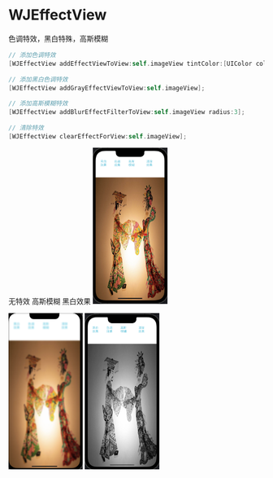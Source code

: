 # WJEffectView
色调特效，黑白特殊，高斯模糊

```objective-c
// 添加色调特效
[WJEffectView addEffectViewToView:self.imageView tintColor:[UIColor colorWithWhite:0.11 alpha:0.73]];
```

```objective-c
// 添加黑白色调特效
[WJEffectView addGrayEffectViewToView:self.imageView];
```

```objective-c
// 添加高斯模糊特效
[WJEffectView addBlurEffectFilterToView:self.imageView radius:3];
```

```objective-c
// 清除特效
[WJEffectView clearEffectForView:self.imageView];
```


无特效		高斯模糊   	黑白效果
<img src="images/无特效.png" style="zoom:30%;" /> 

<img src="images/高斯模糊.png" style="zoom:30%;" /> 

<img src="images/黑白效果.png" style="zoom:30%;" />



